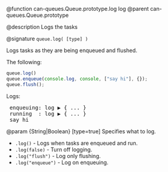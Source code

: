 @function can-queues.Queue.prototype.log log
@parent can-queues.Queue.prototype

@description Logs the tasks

@signature `queue.log( [type] )`

 Logs tasks as they are being enqueued and flushed.

 The following:

 ```javascript
 queue.log()
 queue.enqueue(console.log, console, ["say hi"], {});
 queue.flush();
 ```

 Logs:

 <pre>
 enqueuing: log &#x25B6; { ... }
 running  : log &#x25B6; { ... }
 say hi</pre>

 @param {String|Boolean} [type=true] Specifies what to log.
  - `.log()` - Logs when tasks are enqueued and run.
  - `.log(false)` - Turn off logging.
  - `.log("flush")` - Log only flushing.
  - `.log("enqueue")` - Log on enqueuing.
